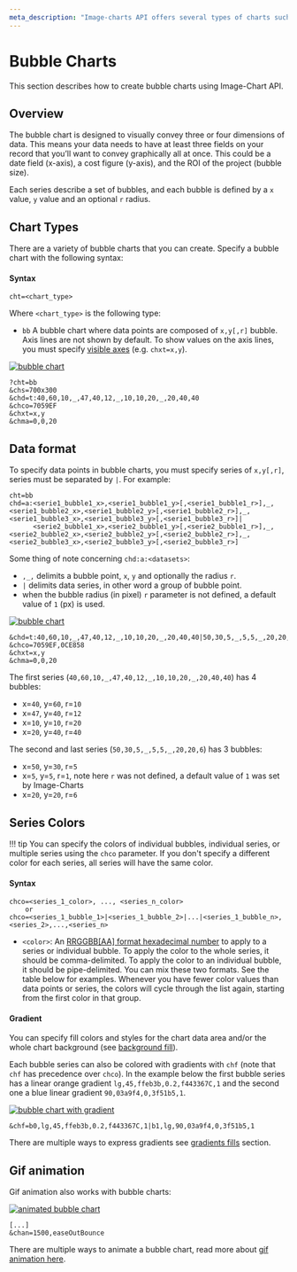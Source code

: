 ```yaml
---
meta_description: "Image-charts API offers several types of charts such as bubble charts. This documentation shows you how to use the API url parameters to generate a chart."
---
```

# Bubble Charts

This section describes how to create bubble charts using Image-Chart API.

## Overview

The bubble chart is designed to visually convey three or four dimensions of data. This means your data needs to have at least three fields on your record that you’ll want to convey graphically all at once. This could be a date field (x-axis), a cost figure (y-axis), and the ROI of the project (bubble size).

Each series describe a set of bubbles, and each bubble is defined by a `x` value, `y` value and an optional `r` radius.

## Chart Types

There are a variety of bubble charts that you can create. Specify a bubble chart with the following syntax:

#### Syntax

```
cht=<chart_type>
```

Where `<chart_type>` is the following type:

- `bb` A bubble chart where data points are composed of `x,y[,r]` bubble. Axis lines are not shown by default. To show values on the axis lines, you must specify [visible axes](/reference/chart-axis/#visible-axes) (e.g. `chxt=x,y`).

[![bubble chart](https://image-charts.com/chart?chco=7059EF&chd=t%3A40%2C60%2C10%2C_%2C47%2C40%2C12%2C_%2C10%2C10%2C20%2C_%2C20%2C40%2C40&chma=0%2C0%2C20&chs=700x300&cht=bb&chxt=x%2Cy&icac=documentation&icretina=1&ichm=df94752201bc81440a169ddf8bdb86d342aa79f786d49eed345a76211b0e5510)](https://editor.image-charts.com/chart?chco=7059EF&chd=t%3A40%2C60%2C10%2C_%2C47%2C40%2C12%2C_%2C10%2C10%2C20%2C_%2C20%2C40%2C40&chma=0%2C0%2C20&chs=700x300&cht=bb&chxt=x%2Cy&icac=documentation&icretina=1&ichm=df94752201bc81440a169ddf8bdb86d342aa79f786d49eed345a76211b0e5510)

```
?cht=bb
&chs=700x300
&chd=t:40,60,10,_,47,40,12,_,10,10,20,_,20,40,40
&chco=7059EF
&chxt=x,y
&chma=0,0,20
```

## Data format

To specify data points in bubble charts, you must specify series of `x,y[,r]`, series must be separated by `|`. For example:

```
cht=bb
chd=a:<serie1_bubble1_x>,<serie1_bubble1_y>[,<serie1_bubble1_r>],_,<serie1_bubble2_x>,<serie1_bubble2_y>[,<serie1_bubble2_r>],_,<serie1_bubble3_x>,<serie1_bubble3_y>[,<serie1_bubble3_r>]|
      <serie2_bubble1_x>,<serie2_bubble1_y>[,<serie2_bubble1_r>],_,<serie2_bubble2_x>,<serie2_bubble2_y>[,<serie2_bubble2_r>],_,<serie2_bubble3_x>,<serie2_bubble3_y>[,<serie2_bubble3_r>]
```

Some thing of note concerning `chd:a:<datasets>`:

- `,_,` delimits a bubble point, `x`, `y` and optionally the radius `r`.
- `|` delimits data series, in other word a group of bubble point.
- when the bubble radius (in pixel) `r` parameter is not defined, a default value of `1` (px) is used.

[![bubble chart](https://image-charts.com/chart?chco=7059EF%7C0CE858&chd=t%3A40%2C60%2C10%2C_%2C47%2C40%2C12%2C_%2C10%2C10%2C20%2C_%2C20%2C40%2C40%7C50%2C30%2C5%2C_%2C5%2C5%2C_%2C20%2C20%2C6&chma=0%2C0%2C20&chs=700x300&cht=bb&chxt=x%2Cy&icac=documentation&icretina=1&ichm=c4884761c4a885f4f70fd6b2dafca29362cae9fe2845bb2a1c2120a06bff2e8f)](https://editor.image-charts.com/chart?chco=7059EF%7C0CE858&chd=t%3A40%2C60%2C10%2C_%2C47%2C40%2C12%2C_%2C10%2C10%2C20%2C_%2C20%2C40%2C40%7C50%2C30%2C5%2C_%2C5%2C5%2C_%2C20%2C20%2C6&chma=0%2C0%2C20&chs=700x300&cht=bb&chxt=x%2Cy&icac=documentation&icretina=1&ichm=c4884761c4a885f4f70fd6b2dafca29362cae9fe2845bb2a1c2120a06bff2e8f)

```
&chd=t:40,60,10,_,47,40,12,_,10,10,20,_,20,40,40|50,30,5,_,5,5,_,20,20,6
&chco=7059EF,0CE858
&chxt=x,y
&chma=0,0,20
```

The first series (`40,60,10,_,47,40,12,_,10,10,20,_,20,40,40`) has 4 bubbles:

- x=`40`, y=`60`, r=`10`
- x=`47`, y=`40`, r=`12`
- x=`10`, y=`10`, r=`20`
- x=`20`, y=`40`, r=`40`

The second and last series (`50,30,5,_,5,5,_,20,20,6`) has 3 bubbles:

- x=`50`, y=`30`, r=`5`
- x=`5`, y=`5`, r=`1`, note here `r` was not defined, a default value of `1` was set by Image-Charts
- x=`20`, y=`20`, r=`6`


## Series Colors

!!! tip
    You can specify the colors of individual bubbles, individual series, or multiple series using the `chco` parameter. If you don't specify a different color for each series, all series will have the same color.

#### Syntax

```
chco=<series_1_color>, ..., <series_n_color>
    or
chco=<series_1_bubble_1>|<series_1_bubble_2>|...|<series_1_bubble_n>,<series_2>,...,<series_n>
```

- `<color>`: An [RRGGBB\[AA\] format hexadecimal number](/reference/color-format) to apply to a series or individual bubble. To apply the color to the whole series, it should be comma-delimited. To apply the color to an individual bubble, it should be pipe-delimited. You can mix these two formats. See the table below for examples. Whenever you have fewer color values than data points or series, the colors will cycle through the list again, starting from the first color in that group.

#### Gradient

You can specify fill colors and styles for the chart data area and/or the whole chart background (see [background fill](/reference/background-fill/)).


Each bubble series can also be colored with gradients with `chf` (note that `chf` has precedence over `chco`). In the example below the first bubble series has a linear orange gradient `lg,45,ffeb3b,0.2,f443367C,1` and the second one a blue linear gradient `90,03a9f4,0,3f51b5,1`.

[![bubble chart with gradient](https://image-charts.com/chart?chd=t%3A40%2C60%2C10%2C_%2C47%2C40%2C12%2C_%2C10%2C10%2C20%2C_%2C20%2C40%2C40%7C50%2C30%2C5%2C_%2C20%2C20%2C6%2C_%2C5%2C5%2C10%2C_%2C15%2C20%2C20&chf=b0%2Clg%2C45%2Cffeb3b%2C0.2%2Cf443367C%2C1%7Cb1%2Clg%2C90%2C03a9f4%2C0%2C3f51b5%2C1&chl=%7C%7Chum%7CWoW%21%7C&chma=0%2C0%2C20&chs=700x300&cht=bb&chxt=x%2Cy&icac=documentation&icretina=1&ichm=a718ee055dc24211371a21f5d4915a37329904569c974922f7f80c0c3ddaa219)](https://editor.image-charts.com/chart?chd=t%3A40%2C60%2C10%2C_%2C47%2C40%2C12%2C_%2C10%2C10%2C20%2C_%2C20%2C40%2C40%7C50%2C30%2C5%2C_%2C20%2C20%2C6%2C_%2C5%2C5%2C10%2C_%2C15%2C20%2C20&chf=b0%2Clg%2C45%2Cffeb3b%2C0.2%2Cf443367C%2C1%7Cb1%2Clg%2C90%2C03a9f4%2C0%2C3f51b5%2C1&chl=%7C%7Chum%7CWoW%21%7C&chma=0%2C0%2C20&chs=700x300&cht=bb&chxt=x%2Cy&icac=documentation&icretina=1&ichm=a718ee055dc24211371a21f5d4915a37329904569c974922f7f80c0c3ddaa219)

```
&chf=b0,lg,45,ffeb3b,0.2,f443367C,1|b1,lg,90,03a9f4,0,3f51b5,1
```

There are multiple ways to express gradients see [gradients fills](/reference/background-fill/#gradient-fills) section.

## Gif animation

Gif animation also works with bubble charts:

[![animated bubble chart](https://image-charts.com/chart?chan=1500%2CeaseOutBounce&chco=7059EF%7C0CE858&chd=t%3A40%2C60%2C10%2C_%2C47%2C40%2C12%2C_%2C10%2C10%2C20%2C_%2C20%2C40%2C40%7C50%2C30%2C5%2C_%2C20%2C20%2C6%2C_%2C5%2C5%2C10%2C_%2C15%2C20%2C20&chma=0%2C0%2C20&chs=700x300&cht=bb&chxt=x%2Cy&icac=documentation&ichm=39a81279e88bdb8e46953b301664dcc5279f17ae23ed8364b68cc697dbfc8b73)](https://editor.image-charts.com/chart?chan=1500%2CeaseOutBounce&chco=7059EF%7C0CE858&chd=t%3A40%2C60%2C10%2C_%2C47%2C40%2C12%2C_%2C10%2C10%2C20%2C_%2C20%2C40%2C40%7C50%2C30%2C5%2C_%2C20%2C20%2C6%2C_%2C5%2C5%2C10%2C_%2C15%2C20%2C20&chma=0%2C0%2C20&chs=700x300&cht=bb&chxt=x%2Cy&icac=documentation&ichm=39a81279e88bdb8e46953b301664dcc5279f17ae23ed8364b68cc697dbfc8b73)

```
[...]
&chan=1500,easeOutBounce
```

There are multiple ways to animate a bubble chart, read more about [gif animation here](/reference/animation/).
